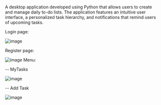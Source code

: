 A desktop application developed using Python that allows users to create and manage daily to-do lists. The application features an intuitive user interface, a personalized task hierarchy, and notifications that remind users of upcoming tasks.

Login page:

![image](https://github.com/Miczigun/to-do-list/assets/92275832/fac22e7b-4ed4-4a02-8f45-bbe9f6441d84)

Register page:

![image](https://github.com/Miczigun/to-do-list/assets/92275832/78854b69-6c61-4750-ad22-c46bb0d127b7)
Menu:

-- MyTasks

![image](https://github.com/Miczigun/to-do-list/assets/92275832/dc028c4f-91e6-4489-bb9f-3637be99b670)

-- Add Task

![image](https://github.com/Miczigun/to-do-list/assets/92275832/ee2e968d-9488-4fc0-b630-f70ec8bbad34)

